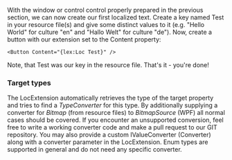 With the window or control control properly prepared in the previous section, we can now create our first localized text. Create a key named Test in your resource file(s) and give some distinct values to it (e.g. "Hello World" for culture "en" and "Hallo Welt" for culture "de").
Now, create a button with our extension set to the Content property:
```xaml
<Button Content="{lex:Loc Test}" />
```
Note, that Test was our key in the resource file. That's it - you're done!

### Target types
The LocExtension automatically retrieves the type of the target property and tries to find a _TypeConverter_ for this type. By additionally supplying a converter for _Bitmap_ (from resource files) to _BitmapSource_ (WPF) all normal cases should be covered. If you encounter an unsupported conversion, feel free to write a working converter code and make a pull request to our GIT repository. You may also provide a custom IValueConverter (Converter) along with a converter parameter in the LocExtension.
Enum types are supported in general and do not need any specific converter.
